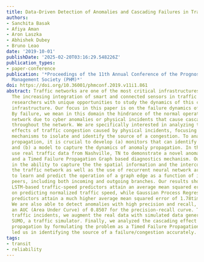 ```yaml
---
title: Data-Driven Detection of Anomalies and Cascading Failures in Traffic Networks
authors:
- Sanchita Basak
- Afiya Aman
- Aron Laszka
- Abhishek Dubey
- Bruno Leao
date: '2019-10-01'
publishDate: '2025-02-20T03:16:29.548226Z'
publication_types:
- paper-conference
publication: '*Proceedings of the 11th Annual Conference of the Prognostics and Health
  Management Society (PHM)*'
doi: https://doi.org/10.36001/phmconf.2019.v11i1.861
abstract: Traffic networks are one of the most critical infrastructures for any community.
  The increasing integration of smart and connected sensors in traffic networks provides
  researchers with unique opportunities to study the dynamics of this critical community
  infrastructure. Our focus in this paper is on the failure dynamics of traffic networks.
  By failure, we mean in this domain the hindrance of the normal operation of a traffic
  network due to cyber anomalies or physical incidents that cause cascaded congestion
  throughout the network. We are specifically interested in analyzing the cascade
  effects of traffic congestion caused by physical incidents, focusing on developing
  mechanisms to isolate and identify the source of a congestion. To analyze failure
  propagation, it is crucial to develop (a) monitors that can identify an anomaly
  and (b) a model to capture the dynamics of anomaly propagation. In this paper, we
  use real traffic data from Nashville, TN to demonstrate a novel anomaly detector
  and a Timed Failure Propagation Graph based diagnostics mechanism. Our novelty lies
  in the ability to capture the the spatial information and the interconnections of
  the traffic network as well as the use of recurrent neural network architectures
  to learn and predict the operation of a graph edge as a function of its immediate
  peers, including both incoming and outgoing branches. Our results show that our
  LSTM-based traffic-speed predictors attain an average mean squared error of 6.55times10$^textrm-4$
  on predicting normalized traffic speed, while Gaussian Process Regression based
  predictors attain a much higher average mean squared error of 1.78times10$^textrm-2$.
  We are also able to detect anomalies with high precision and recall, resulting in
  an AUC (Area Under Curve) of 0.8507 for the precision-recall curve. To study physical
  traffic incidents, we augment the real data with simulated data generated using
  SUMO, a traffic simulator. Finally, we analyzed the cascading effect of the congestion
  propagation by formulating the problem as a Timed Failure Propagation Graph, which
  led us in identifying the source of a failure/congestion accurately.
tags:
- transit
- reliability
---
```

